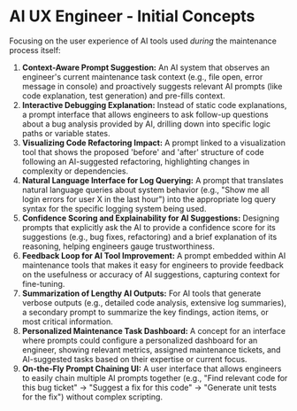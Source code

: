 # AI UX Engineer - Initial Concepts

Focusing on the user experience of AI tools used *during* the maintenance process itself:

1.  **Context-Aware Prompt Suggestion:** An AI system that observes an engineer's current maintenance task context (e.g., file open, error message in console) and proactively suggests relevant AI prompts (like code explanation, test generation) and pre-fills context.
2.  **Interactive Debugging Explanation:** Instead of static code explanations, a prompt interface that allows engineers to ask follow-up questions about a bug analysis provided by AI, drilling down into specific logic paths or variable states.
3.  **Visualizing Code Refactoring Impact:** A prompt linked to a visualization tool that shows the proposed 'before' and 'after' structure of code following an AI-suggested refactoring, highlighting changes in complexity or dependencies.
4.  **Natural Language Interface for Log Querying:** A prompt that translates natural language queries about system behavior (e.g., "Show me all login errors for user X in the last hour") into the appropriate log query syntax for the specific logging system being used.
5.  **Confidence Scoring and Explainability for AI Suggestions:** Designing prompts that explicitly ask the AI to provide a confidence score for its suggestions (e.g., bug fixes, refactoring) and a brief explanation of its reasoning, helping engineers gauge trustworthiness.
6.  **Feedback Loop for AI Tool Improvement:** A prompt embedded within AI maintenance tools that makes it easy for engineers to provide feedback on the usefulness or accuracy of AI suggestions, capturing context for fine-tuning.
7.  **Summarization of Lengthy AI Outputs:** For AI tools that generate verbose outputs (e.g., detailed code analysis, extensive log summaries), a secondary prompt to summarize the key findings, action items, or most critical information.
8.  **Personalized Maintenance Task Dashboard:** A concept for an interface where prompts could configure a personalized dashboard for an engineer, showing relevant metrics, assigned maintenance tickets, and AI-suggested tasks based on their expertise or current focus.
9.  **On-the-Fly Prompt Chaining UI:** A user interface that allows engineers to easily chain multiple AI prompts together (e.g., "Find relevant code for this bug ticket" -> "Suggest a fix for this code" -> "Generate unit tests for the fix") without complex scripting. 